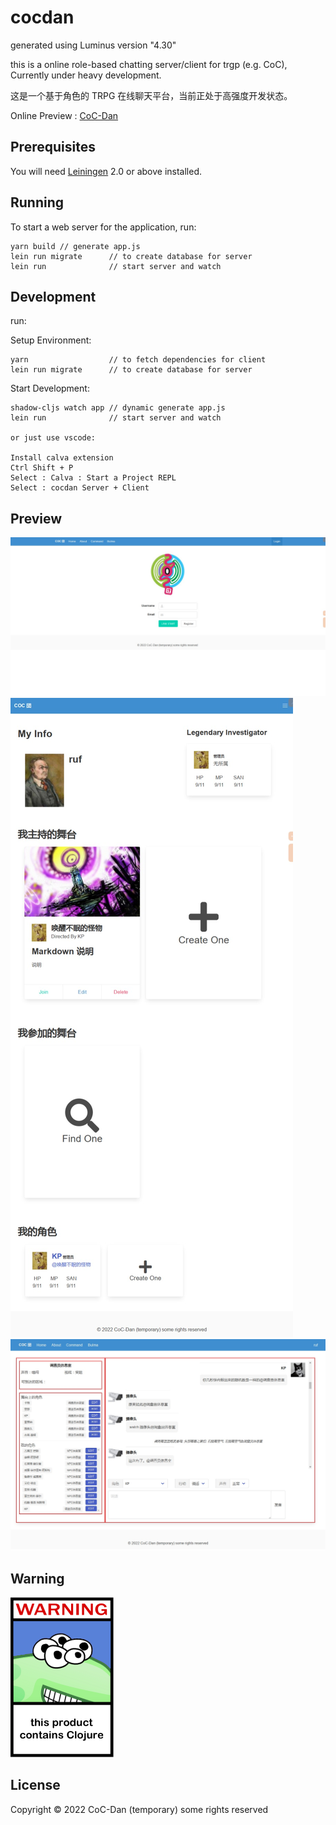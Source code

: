 # cocdan

generated using Luminus version "4.30"

this is a online role-based chatting server/client for trgp (e.g. CoC), Currently under heavy development.

这是一个基于角色的 TRPG 在线聊天平台，当前正处于高强度开发状态。

Online Preview : [CoC-Dan](http://cocdan.ruffnex.me)

## Prerequisites

You will need [Leiningen][1] 2.0 or above installed.

[1]: https://github.com/technomancy/leiningen

## Running

To start a web server for the application, run:

    yarn build // generate app.js
    lein run migrate      // to create database for server
    lein run              // start server and watch

## Development

run:

Setup Environment:

    yarn                  // to fetch dependencies for client
    lein run migrate      // to create database for server

Start Development:

    shadow-cljs watch app // dynamic generate app.js
    lein run              // start server and watch
    
    or just use vscode:

    Install calva extension
    Ctrl Shift + P
    Select : Calva : Start a Project REPL 
    Select : cocdan Server + Client

## Preview

![login-page](resources/public/img/login-page.jpeg)
![user-page](resources/public/img/user-page.jpeg)
![stage-page](resources/public/img/stage-page.jpeg)

## Warning

![clojure](resources/public/img/warning_clojure.png)

## License

Copyright © 2022 CoC-Dan (temporary) some rights reserved
